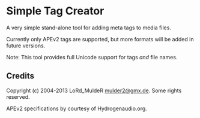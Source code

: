 Simple Tag Creator
==================

A very simple stand-alone tool for adding meta tags to media files.

Currently only APEv2 tags are supported, but more formats will be added in future versions.

Note: This tool provides full Unicode support for tags *and* file names.


Credits
-------

Copyright (c) 2004-2013 LoRd_MuldeR <mulder2@gmx.de>. Some rights reserved.

APEv2 specifications by courtesy of Hydrogenaudio.org.
